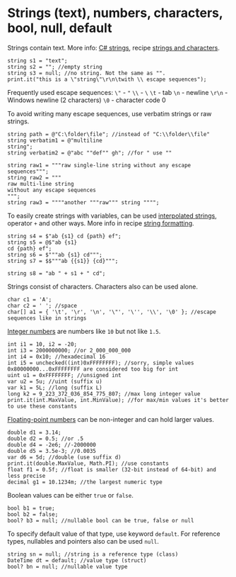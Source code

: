 # Strings (text), numbers, characters, bool, null, default

Strings contain text. More info: [C# strings](https://www.google.com/search?q=C%23+strings), recipe [strings and characters](Strings%20and%20characters.html).

```
string s1 = "text";
string s2 = ""; //empty string
string s3 = null; //no string. Not the same as "".
print.it("this is a \"string\"\r\n\twith \\ escape sequences");
```

Frequently used escape sequences: `\"` - `"` `\\` - `\` `\t` - tab `\n` - newline `\r\n` - Windows newline (2 characters) `\0` - character code 0

To avoid writing many escape sequences, use verbatim strings or raw strings.

```
string path = @"C:\folder\file"; //instead of "C:\\folder\\file"
string verbatim1 = @"multiline
string";
string verbatim2 = @"abc ""def"" gh"; //for " use ""

string raw1 = """raw single-line string without any escape sequences""";
string raw2 = """
raw multi-line string
without any escape sequences
""";
string raw3 = """"another """raw""" string """";
```

To easily create strings with variables, can be used [interpolated strings](https://www.google.com/search?q=interpolated+strings%2C+C%23+reference), operator `+` and other ways. More info in recipe [string formatting](String%20formatting%20with%20variables.html).

```
string s4 = $"ab {s1} cd {path} ef";
string s5 = @$"ab {s1}
cd {path} ef";
string s6 = $"""ab {s1} cd""";
string s7 = $$"""ab {{s1}} {cd}""";

string s8 = "ab " + s1 + " cd";
```

Strings consist of characters. Characters also can be used alone.

```
char c1 = 'A';
char c2 = ' '; //space
char[] a1 = { '\t', '\r', '\n', '\"', '\'', '\\', '\0' }; //escape sequences like in strings
```

[Integer numbers](https://www.google.com/search?q=integral+numeric+types%2C+C%23+reference) are numbers like `10` but not like `1.5`.

```
int i1 = 10, i2 = -20;
int i3 = 2000000000; //or 2_000_000_000
int i4 = 0x10; //hexadecimal 16
int i5 = unchecked((int)0xFFFFFFFF); //sorry, simple values 0x80000000...0xFFFFFFFF are considered too big for int
uint u1 = 0xFFFFFFFF; //unsigned int
var u2 = 5u; //uint (suffix u)
var k1 = 5L; //long (suffix L)
long k2 = 9_223_372_036_854_775_807; //max long integer value
print.it(int.MaxValue, int.MinValue); //for max/min values it's better to use these constants
```

[Floating-point numbers](https://www.google.com/search?q=floating+point+numeric+types%2C+C%23+reference) can be non-integer and can hold larger values.

```
double d1 = 3.14;
double d2 = 0.5; //or .5
double d4 = -2e6; //-2000000
double d5 = 3.5e-3; //0.0035
var d6 = 5d; //double (use suffix d)
print.it(double.MaxValue, Math.PI); //use constants
float f1 = 0.5f; //float is smaller (32-bit instead of 64-bit) and less precise
decimal g1 = 10.1234m; //the largest numeric type
```

Boolean values can be either `true` or `false`.

```
bool b1 = true;
bool b2 = false;
bool? b3 = null; //nullable bool can be true, false or null
```

To specify default value of that type, use keyword `default`. For reference types, nullables and pointers also can be used `null`.

```
string sn = null; //string is a reference type (class)
DateTime dt = default; //value type (struct)
bool? bn = null; //nullable value type
```
